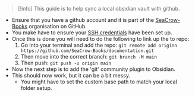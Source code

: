 > [!info] 
> This guide is to help sync a local obsidian vault with github. 
> 

- Ensure that you have a github account and it is part of the [SeaCrow-Books](https://github.com/SeaCrow-Books) organisation on GitHub. 
- You make have to ensure your [SSH credentials](https://docs.github.com/en/authentication/connecting-to-github-with-ssh) have been set up. 
- Once this is done you will need to do the following to link up the to repo:
	1. Go into your terminal and add the repo: `git remote add originn https://github.com/SeaCrow-Books/documentation.git`
	2. Then move into the correct branch: `git branch -M main`
	3. Then push: `git push -u origin main`
- Now the next step is to add the 'git' community plugin to Obsidian.
- This should now work, but it can be a bit messy. 
	- You might have to set the custom base path to match your local folder setup. 


